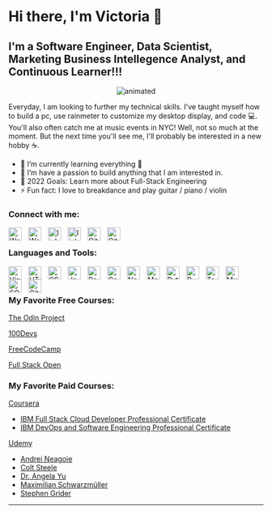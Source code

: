 # Hi there, I'm Victoria  👋 


## I'm a Software Engineer, Data Scientist, Marketing Business Intellegence Analyst, and Continuous Learner!!!
<!-- <img src=""> this is another way you can add in images -->
<p align="center">
  <img src="https://user-images.githubusercontent.com/74434875/156311834-32ee66b9-853e-492b-89c5-40f2e88d7bbb.gif" alt="animated" />
</p>


Everyday, I am looking to further my technical skills. I've taught myself how to build a pc, use rainmeter to customize my desktop display, and code 💻. You'll also often catch me at music events in NYC! Well, not so much at the moment. But the next time you'll see me, I'll probably be interested in a new hobby ☕.

- 🌱 I’m currently learning everything 🤣
- 👯 I’m have a passion to build anything that I am interested in.
- 🥅 2022 Goals: Learn more about Full-Stack Engineering
- ⚡ Fun fact: I love to breakdance and play guitar / piano / violin



### Connect with me:

[<img align="left" alt="Website" width="26px" src="https://img.icons8.com/external-flat-juicy-fish/60/000000/external-site-coding-and-development-flat-flat-juicy-fish.png" style="padding-right:10px;" />](#gh-light-mode-only)
[<img align="left" alt="Website" width="26px" src="https://img.icons8.com/external-flat-juicy-fish/60/000000/external-site-coding-and-development-flat-flat-juicy-fish.png" style="padding-right:10px;" />](#gh-dark-mode-only)

[<img align="left" alt="linkedin" width="26px" src="https://img.icons8.com/color/96/000000/linkedin.png" style="padding-right:10px;" />](https://www.linkedin.com/in/victoriax/#gh-light-mode-only)
[<img align="left" alt="linkedin" width="26px" src="https://img.icons8.com/color/96/000000/linkedin.png" style="padding-right:10px" />](https://www.linkedin.com/in/victoriax/#gh-dark-mode-only)
&nbsp;&nbsp;
[<img align="left" alt="GitHub" width="26px" src="https://user-images.githubusercontent.com/3369400/139447912-e0f43f33-6d9f-45f8-be46-2df5bbc91289.png" style="padding-right:10px;" />](https://github.com/vicxny#gh-dark-mode-only)
[<img align="left" alt="GitHub" width="26px" src="https://user-images.githubusercontent.com/3369400/139448065-39a229ba-4b06-434b-bc67-616e2ed80c8f.png" style="padding-right:10px;" />](https://github.com/vicxny#gh-light-mode-only)



### Languages and Tools:

[<img align="left" alt="Visual Studio Code" width="26px" src="https://cdn.jsdelivr.net/gh/devicons/devicon/icons/vscode/vscode-original.svg" style="padding-right:10px;" />](https://code.visualstudio.com/docs)
[<img align="left" alt="HTML5" width="26px" src="https://cdn.jsdelivr.net/gh/devicons/devicon/icons/html5/html5-original.svg" style="padding-right:10px;" />](https://developer.mozilla.org/en-US/docs/Learn/HTML)
[<img align="left" alt="CSS3" width="26px" src="https://cdn.jsdelivr.net/gh/devicons/devicon/icons/css3/css3-original.svg" style="padding-right:10px;" />](https://developer.mozilla.org/en-US/docs/Learn/CSS)
[<img align="left" alt="JavaScript" width="26px" src="https://cdn.jsdelivr.net/gh/devicons/devicon/icons/javascript/javascript-original.svg" style="padding-right:10px;" />](https://javascript.info/s)
[<img align="left" alt="React" width="26px" src="https://cdn.jsdelivr.net/gh/devicons/devicon/icons/react/react-original.svg" style="padding-right:10px;" />](https://reactjs.org/docs/getting-started.html)
[<img align="left" alt="Gatsby" width="26px" src="https://cdn.jsdelivr.net/gh/devicons/devicon/icons/gatsby/gatsby-original.svg" style="padding-right:10px;" />](https://www.gatsbyjs.com/docs/)
[<img align="left" alt="Node.js" width="26px" src="https://cdn.jsdelivr.net/gh/devicons/devicon/icons/nodejs/nodejs-original.svg" style="padding-right:10px;" />](https://nodejs.org/en/docs/)
[<img align="left" alt="MongoDB" width="26px" src="https://cdn.jsdelivr.net/gh/devicons/devicon/icons/mongodb/mongodb-original.svg" style="padding-right:10px;" />](https://docs.mongodb.com/)


[<img align="left" alt="Python" width="26px" src="https://img.icons8.com/color/48/000000/python--v1.png" style="padding-right:10px;" />](https://docs.python.org/3/)
[<img align="left" alt="R" width="26px" src="https://img.icons8.com/external-becris-flat-becris/64/000000/external-r-data-science-becris-flat-becris.png" style="padding-right:10px;" />](https://cran.r-project.org/manuals.html)
[<img align="left" alt="Tableau" width="26px" src="https://img.icons8.com/color/48/000000/tableau-software.png" style="padding-right:10px;" />](https://help.tableau.com/current/pro/desktop/en-us/default.htm)

[<img align="left" alt="MySQL" width="26px" src="https://cdn.jsdelivr.net/gh/devicons/devicon/icons/mysql/mysql-original.svg" style="padding-right:10px;" />](https://dev.mysql.com/doc/)
[<img align="left" alt="SQL Server" width="26px" src="https://img.icons8.com/color/48/000000/microsoft-sql-server.png" style="padding-right:10px;" />](https://docs.microsoft.com/en-us/sql/?view=sql-server-ver15)


[<img align="left" alt="Git" width="26px" src="https://cdn.jsdelivr.net/gh/devicons/devicon/icons/git/git-original.svg" style="padding-right:10px;" />](https://git-scm.com/doc)




<br />
<br />

### My Favorite Free Courses:
[The Odin Project](https://www.theodinproject.com/)

[100Devs](https://leonnoel.com/100devs/)

[FreeCodeCamp](https://www.freecodecamp.org/learn)

[Full Stack Open](https://fullstackopen.com/en/)

### My Favorite Paid Courses:
[Coursera](https://www.coursera.org/) 

- [IBM Full Stack Cloud Developer Professional Certificate](https://www.coursera.org/professional-certificates/ibm-full-stack-cloud-developer) 
- [IBM DevOps and Software Engineering Professional Certificate](https://www.coursera.org/professional-certificates/devops-and-software-engineering) 

[Udemy](https://www.udemy.com/) 

- [Andrei Neagoie](https://www.udemy.com/user/andrei-neagoie/) 
- [Colt Steele](https://www.udemy.com/user/coltsteele/) 
- [Dr. Angela Yu](https://www.udemy.com/user/4b4368a3-b5c8-4529-aa65-2056ec31f37e/) 
- [Maximilian Schwarzmüller](https://www.udemy.com/user/maximilian-schwarzmuller/) 
- [Stephen Grider](https://www.udemy.com/user/sgslo/) 



---
